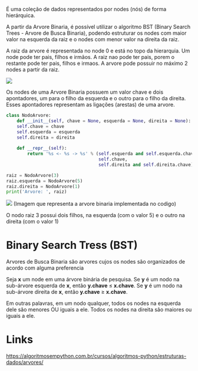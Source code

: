 É uma coleção de dados representados por nodes (nós) de forma hierárquica. 

A partir da Arvore Binaria, é possível utilizar o algoritmo BST (Binary Search Trees - Arvore de Busca Binaria), podendo estruturar os nodes com maior valor na esquerda da raiz e o nodes com menor valor na direita da raiz.

A raiz da arvore é representada no node 0 e está no topo da hierarquia. Um node pode ter pais, filhos e irmãos. A raiz nao pode ter pais, porem o restante pode ter pais, filhos e irmaos. A arvore pode possuir no máximo 2 nodes a partir da raiz. 

![](https://algoritmosempython.com.br/images/algoritmos-python/estruturas-dados/ArvoreBinaria.png)

Os nodes de uma Arvore Binaria possuem um valor chave e dois apontadores, um para o filho da esquerda e o outro para o filho da direita. Esses apontadores representam as ligações (arestas) de uma arvore.

```python
class NodoArvore: 
	def __init__(self, chave = None, esquerda = None, direita = None):
	self.chave = chave
	self.esquerda = esquerda
	self.direita = direita
	
	def __repr__(self):
		return '%s <- %s -> %s' % (self.esquerda and self.esquerda.chave,
								   self.chave,
								   self.direita and self.direita.chave)

raiz = NodoArvore(3)
raiz.esquerda = NodoArvore(5)
raiz.direita = NodoArvore(1)
print('Arvore: ', raiz)
```


![](https://algoritmosempython.com.br/images/algoritmos-python/estruturas-dados/ArvoreBinariaRepresentacao.png)
(Imagem que representa a arvore binaria implementada no codigo)

O nodo raiz 3 possui dois filhos, na esquerda (com o valor 5) e o outro na direita (com o valor 1)


# Binary Search Tress (BST)
Arvores de Busca Binaria são arvores cujos os nodes são organizados de acordo com alguma preferencia

Seja **x** um node em uma árvore binária de pesquisa. Se **y** é um nodo na sub-árvore esquerda de **x**, então **y.chave** ≤ **x.chave**.  Se **y** é um nodo na sub-árvore direita de **x**, então **y.chave** ≥ **x.chave**.

Em outras palavras, em um nodo qualquer, todos os nodes na esquerda dele são menores OU iguais a ele. Todos os nodes na direita são maiores ou iguais a ele.



# Links
https://algoritmosempython.com.br/cursos/algoritmos-python/estruturas-dados/arvores/
